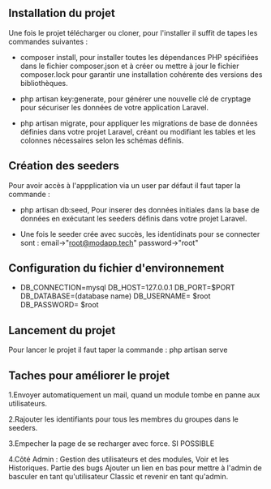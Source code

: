## Installation du projet

Une fois le projet télécharger ou cloner, pour l'installer il suffit de tapes les commandes suivantes : 
- composer install, pour installer toutes les dépendances PHP spécifiées dans le fichier composer.json et à créer ou mettre à jour le fichier composer.lock pour garantir une installation cohérente des versions des bibliothèques.

- php artisan key:generate, pour générer une nouvelle clé de cryptage pour sécuriser les données de votre application Laravel.

- php artisan migrate, pour appliquer les migrations de base de données définies dans votre projet Laravel, créant ou modifiant les tables et les colonnes nécessaires selon les schémas définis.

## Création des seeders

Pour avoir accès à l'appplication via un user par défaut il faut taper la commande : 
- php artisan db:seed, Pour inserer des données initiales dans la base de données en exécutant les seeders définis dans votre projet Laravel.

- Une fois le seeder crée avec succès, les identidinats pour se connecter sont : 
email->"root@modapp.tech"
password->"root"

## Configuration du fichier d'environnement

-   DB_CONNECTION=mysql
    DB_HOST=127.0.0.1
    DB_PORT=$PORT
    DB_DATABASE=(database name)
    DB_USERNAME= $root
    DB_PASSWORD= $root

## Lancement du projet

Pour lancer le projet il faut taper la commande : php artisan serve


## Taches pour améliorer le projet

1.Envoyer automatiquement un mail, quand un module tombe en panne aux utilisateurs.

2.Rajouter les identifiants pour tous les membres du groupes dans le seeders.

3.Empecher la page de se recharger avec force. SI POSSIBLE

4.Côté Admin : 
    Gestion des utilisateurs et des modules, 
    Voir et les Historiques.
    Partie des bugs
    Ajouter un lien en bas pour mettre à l'admin de basculer en tant qu'utilisateur Classic et revenir en tant qu'admin.
